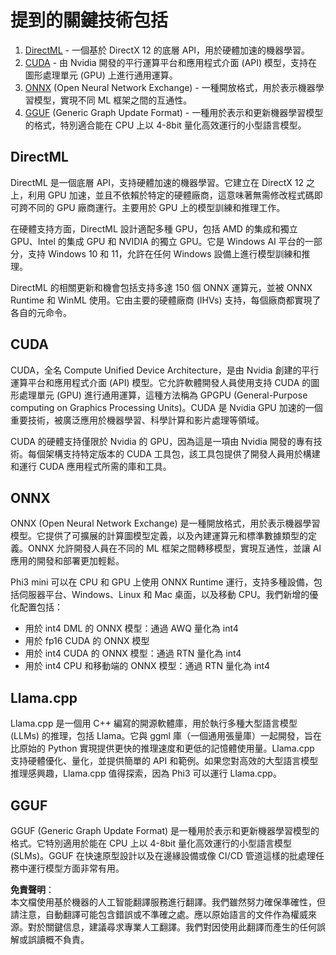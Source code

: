# 提到的關鍵技術包括

1. [DirectML](https://learn.microsoft.com/windows/ai/directml/dml?WT.mc_id=aiml-138114-kinfeylo) - 一個基於 DirectX 12 的底層 API，用於硬體加速的機器學習。
2. [CUDA](https://blogs.nvidia.com/blog/what-is-cuda-2/) - 由 Nvidia 開發的平行運算平台和應用程式介面 (API) 模型，支持在圖形處理單元 (GPU) 上進行通用運算。
3. [ONNX](https://onnx.ai/) (Open Neural Network Exchange) - 一種開放格式，用於表示機器學習模型，實現不同 ML 框架之間的互通性。
4. [GGUF](https://github.com/ggerganov/ggml/blob/master/docs/gguf.md) (Generic Graph Update Format) - 一種用於表示和更新機器學習模型的格式，特別適合能在 CPU 上以 4-8bit 量化高效運行的小型語言模型。

## DirectML

DirectML 是一個底層 API，支持硬體加速的機器學習。它建立在 DirectX 12 之上，利用 GPU 加速，並且不依賴於特定的硬體廠商，這意味著無需修改程式碼即可跨不同的 GPU 廠商運行。主要用於 GPU 上的模型訓練和推理工作。

在硬體支持方面，DirectML 設計適配多種 GPU，包括 AMD 的集成和獨立 GPU、Intel 的集成 GPU 和 NVIDIA 的獨立 GPU。它是 Windows AI 平台的一部分，支持 Windows 10 和 11，允許在任何 Windows 設備上進行模型訓練和推理。

DirectML 的相關更新和機會包括支持多達 150 個 ONNX 運算元，並被 ONNX Runtime 和 WinML 使用。它由主要的硬體廠商 (IHVs) 支持，每個廠商都實現了各自的元命令。

## CUDA

CUDA，全名 Compute Unified Device Architecture，是由 Nvidia 創建的平行運算平台和應用程式介面 (API) 模型。它允許軟體開發人員使用支持 CUDA 的圖形處理單元 (GPU) 進行通用運算，這種方法稱為 GPGPU (General-Purpose computing on Graphics Processing Units)。CUDA 是 Nvidia GPU 加速的一個重要技術，被廣泛應用於機器學習、科學計算和影片處理等領域。

CUDA 的硬體支持僅限於 Nvidia 的 GPU，因為這是一項由 Nvidia 開發的專有技術。每個架構支持特定版本的 CUDA 工具包，該工具包提供了開發人員用於構建和運行 CUDA 應用程式所需的庫和工具。

## ONNX

ONNX (Open Neural Network Exchange) 是一種開放格式，用於表示機器學習模型。它提供了可擴展的計算圖模型定義，以及內建運算元和標準數據類型的定義。ONNX 允許開發人員在不同的 ML 框架之間轉移模型，實現互通性，並讓 AI 應用的開發和部署更加輕鬆。

Phi3 mini 可以在 CPU 和 GPU 上使用 ONNX Runtime 運行，支持多種設備，包括伺服器平台、Windows、Linux 和 Mac 桌面，以及移動 CPU。我們新增的優化配置包括：

- 用於 int4 DML 的 ONNX 模型：通過 AWQ 量化為 int4
- 用於 fp16 CUDA 的 ONNX 模型
- 用於 int4 CUDA 的 ONNX 模型：通過 RTN 量化為 int4
- 用於 int4 CPU 和移動端的 ONNX 模型：通過 RTN 量化為 int4

## Llama.cpp

Llama.cpp 是一個用 C++ 編寫的開源軟體庫，用於執行多種大型語言模型 (LLMs) 的推理，包括 Llama。它與 ggml 庫（一個通用張量庫）一起開發，旨在比原始的 Python 實現提供更快的推理速度和更低的記憶體使用量。Llama.cpp 支持硬體優化、量化，並提供簡單的 API 和範例。如果您對高效的大型語言模型推理感興趣，Llama.cpp 值得探索，因為 Phi3 可以運行 Llama.cpp。

## GGUF

GGUF (Generic Graph Update Format) 是一種用於表示和更新機器學習模型的格式。它特別適用於能在 CPU 上以 4-8bit 量化高效運行的小型語言模型 (SLMs)。GGUF 在快速原型設計以及在邊緣設備或像 CI/CD 管道這樣的批處理任務中運行模型方面非常有用。

**免責聲明**：  
本文檔使用基於機器的人工智能翻譯服務進行翻譯。我們雖然努力確保準確性，但請注意，自動翻譯可能包含錯誤或不準確之處。應以原始語言的文件作為權威來源。對於關鍵信息，建議尋求專業人工翻譯。我們對因使用此翻譯而產生的任何誤解或誤讀概不負責。